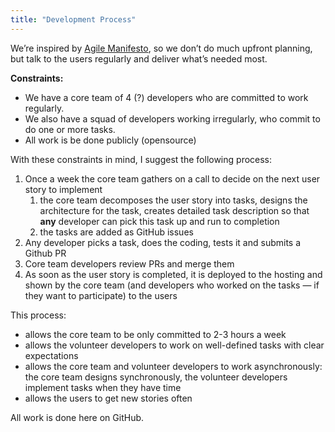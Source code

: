 ```yaml
---
title: "Development Process"
---
```


We’re inspired by [Agile Manifesto](https://agilemanifesto.org), so we don’t do much upfront planning, but talk to the users regularly and deliver what’s needed most.

**Constraints:**

- We have a core team of 4 (?) developers who are committed to work regularly.
- We also have a squad of developers working irregularly, who commit to do one or more tasks.
- All work is be done publicly (opensource)

With these constraints in mind, I suggest the following process:

1. Once a week the core team gathers on a call to decide on the next user story to implement
    1. the core team decomposes the user story into tasks, designs the architecture for the task, creates detailed task description so that **any** developer can pick this task up and run to completion
    2. the tasks are added as GitHub issues
2. Any developer picks a task, does the coding, tests it and submits a Github PR
3. Core team developers review PRs and merge them
4. As soon as the user story is completed, it is deployed to the hosting and shown by the core team (and developers who worked on the tasks — if they want to participate) to the users

This process:

- allows the core team to be only committed to 2-3 hours a week
- allows the volunteer developers to work on well-defined tasks with clear expectations
- allows the core team and volunteer developers to work asynchronously: the core team designs synchronously, the volunteer developers implement tasks when they have time
- allows the users to get new stories often

All work is done here on GitHub.
